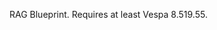 <!-- Copyright Vespa.ai. Licensed under the terms of the Apache 2.0 license. See LICENSE in the project root.-->

RAG Blueprint. Requires at least Vespa 8.519.55.
